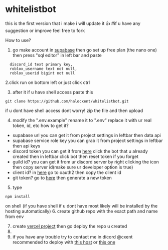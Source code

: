 # whitelistbot
this is the first version that i make i will update it 👍
#if u have any suggestion or improve feel free to fork


How to use?
1. go make account in [supabase](https://supabase.com/)
then go set up free plan (the nano one) then press "sql editor" in left bar
and paste
```create table linked_accounts (
  discord_id text primary key,
  roblox_username text not null,
  roblox_userid bigint not null
```
2.click run on bottom left or just click ctrl

3. after it if u have shell access paste this

```
git clone https://github.com/halocxent/whitelistbot.git
```

if u dont have shell access dont worry! zip the file and then upload

4. modify the ".env.example" rename it to ".env"
replace it with ur real token, id, etc
how to get it?
- supabase url you can get it from project settings in leftbar then data api
- supabase service role key you can grab it from project settings in leftbar then api keys
- discord token you can get it from [here](https://discord.com/developers/applications) click the bot that u already created then in leftbar click bot then reset token if you forget
- guild id? you can get it from ur discord server by right clicking the icon then copy server id(make sure ur developer option is true)
- client id? in [here](https://discord.com/developers/applications) go to oauth2 then copy the client id
- git token? go to [here](https://github.com/settings/tokens) then generate a new token
5. type
  ```
  npm install
  ```
  on shell (if you have shell if u dont have most likely will be installed by the hosting automatically)
6. create github repo with the exact path and name from env
  
7. create [vercel project](https://vercel.com/new) then go deploy the repo u created
8. 
9. if you have any trouble try to contact me in dicord @cxent
  recommended to deploy with [this host](https://bot-hosting.net/?aff=969877800746123284) or [this one](https://dashboard.katabump.com/auth/login#0d2770)
